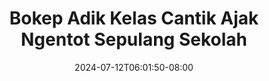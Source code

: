 --- 
title: "Bokep Adik Kelas Cantik Ajak Ngentot Sepulang Sekolah"
description: "video  video bokep Bokep Adik Kelas Cantik Ajak Ngentot Sepulang Sekolah full   new"
date: 2024-07-12T06:01:50-08:00
file_code: "mme29148sny0"
draft: false
cover: "9j342g5yofwz2pib.jpg"
tags: ["Bokep", "Adik", "Kelas", "Cantik", "Ajak", "Ngentot", "Sepulang", "Sekolah", "bokep-indo", "bokep-viral", "bokep-ig"]
length: 1078
fld_id: "1392263"
foldername: "adikkelas"
categories: ["adikkelas"]
views: 65
---